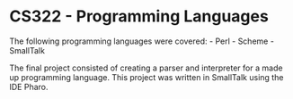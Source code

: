 CS322 - Programming Languages
=============================

The following programming languages were covered:
	- Perl
	- Scheme
	- SmallTalk

The final project consisted of creating a parser and interpreter for a made up programming language. This project was written in SmallTalk using the IDE Pharo.


